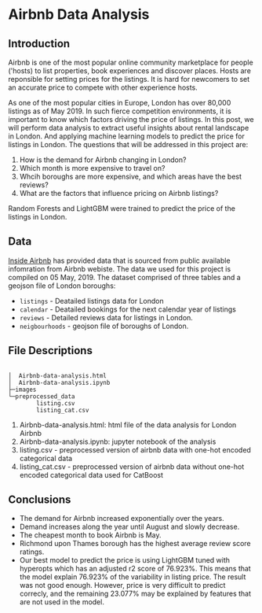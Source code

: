 # Airbnb Data Analysis

## Introduction

Airbnb is one of the most popular online community marketplace for people ('hosts) to list properties, book experiences and discover places. Hosts are reponsible for setting prices for the listings. It is hard for newcomers to set an accurate price to compete with other experience hosts.

As one of the most popular cities in Europe, London has over 80,000 listings as of May 2019. In such fierce competition environments, it is important to know which factors driving the price of listings. In this post, we will perform data analysis to extract useful insights about rental landscape in London. 
And applying machine learning models to predict the price for listings in London. The questions that will be addressed in this project are:

1. How is the demand for Airbnb changing in London?
2. Which month is more expensive to travel on?
3. Whcih boroughs are more expensive,  and which areas have the best reviews?
4. What are the factors that influence pricing on Airbnb listings?

Random Forests and LightGBM were trained to predict the price of the listings in London.

## Data 
[Inside Airbnb](http://insideairbnb.com/get-the-data.html) has provided data that is sourced from public available infomration from Airbnb webiste. The data we used for this project is compiled on 05 May, 2019. The dataset comprised of three tables and a geojson file of London boroughs:
* `listings` - Deatailed listings data for London
* `calendar` - Deatailed bookings for the next calendar year of listings
* `reviews` - Detailed reviews data for listings in London.
* `neigbourhoods` - geojson file of boroughs of London.

## File Descriptions
```

│  Airbnb-data-analysis.html
│  Airbnb-data-analysis.ipynb
├─images
└─preprocessed_data
        listing.csv
        listing_cat.csv
```
1. Airbnb-data-analysis.html: html file of the data analysis for London Airbnb
2. Airbnb-data-analysis.ipynb: jupyter notebook of the analysis
3. listing.csv - preprocessed version of airbnb data with one-hot encoded categorical data
4. listing_cat.csv - preprocessed version of airbnb data without one-hot encoded categorical data used for CatBoost



## Conclusions
* The demand for Airbnb increased exponentially over the years. 
* Demand increases along the year until August and slowly decrease.
* The cheapest month to book Airbnb is May.
* Richmond upon Thames borough has the highest average review score ratings.
* Our best model to predict the price is using LightGBM tuned with hyperopts which has an adjusted r2 score of 76.923%. This means that the model explain 76.923% of the variability in listing price. The result was not good enough. However, price is very difficult to predict correcly, and the remaining 23.077% may be explained by features that are not used in the model. 
